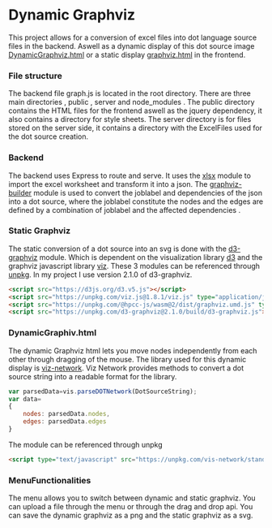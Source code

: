 # Dynamic Graphviz 

This project allows for a conversion of excel files into dot language source files in the backend.
Aswell as a dynamic display of this dot source image [DynamicGraphviz.html](public/DynamicGraphviz.html) or a static display [graphviz.html](public/graphviz.html) in the frontend.


### File structure

The backend file graph.js is located in the root directory. There are three main directories , public , server and node_modules .
The public directory contains the HTML files for the frontend aswell as the jquery dependency, it also contains a directory for style sheets.
The server directory is for files stored on the server side, it contains a directory with the ExcelFiles used for the dot source creation.


### Backend

The backend uses Express to route and serve. 
It uses the [xlsx] module to import the excel worksheet and transform it into a json. 
The [graphviz-builder] module is used to convert the joblabel and dependencies of the json into a dot source, where the joblabel constitute the nodes and the edges are defined
by a combination of joblabel and the affected dependencies .

### Static Graphviz

The static conversion of a dot source into an svg is done with the [d3-graphviz] module.
Which is dependent on the visualization library [d3] and the graphviz javascript library [viz].
These 3 modules can be referenced through [unpkg]. 
In my project I use version 2.1.0 of d3-graphviz.

```html
<script src="https://d3js.org/d3.v5.js"></script>
<script src="https://unpkg.com/viz.js@1.8.1/viz.js" type="application/javascript"></script>
<script src="https://unpkg.com/@hpcc-js/wasm@2/dist/graphviz.umd.js" type="javascript/worker"></script>
<script src="https://unpkg.com/d3-graphviz@2.1.0/build/d3-graphviz.js"></script>

```

### DynamicGraphiv.html

The dynamic Graphviz html lets you move nodes independently from each other through dragging of the mouse.
The library used for this dynamic display is [viz-network].
Viz Network provides methods to convert a dot source string into a readable format for the library.

```javascript
var parsedData=vis.parseDOTNetwork(DotSourceString);
var data=
{
    nodes: parsedData.nodes,
    edges: parsedData.edges
}
```
The module can be referenced through unpkg 
```html
<script type="text/javascript" src="https://unpkg.com/vis-network/standalone/umd/vis-network.min.js"></script>
```

### MenuFunctionalities

The menu allows you to switch between dynamic and static graphviz.
You can upload a file through the menu or through the drag and drop api.
You can save the dynamic graphviz as a png and the static graphviz as a svg.



[xlsx]: https://www.npmjs.com/package/xlsx
[graphviz-builder]: https://www.npmjs.com/package/graphviz-builder
[d3-graphviz]: https://www.npmjs.com/package/d3-graphviz/v/2.1.0
[d3]: https://github.com/magjac/d3-graphviz
[viz]: https://github.com/mdaines/viz-js
[unpkg]: https://unpkg.com/
[viz-network]: https://visjs.github.io/vis-network/docs/network/
